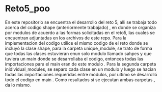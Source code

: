 # Reto5_poo
En este repositorio se encuentra el desarrollo del reto 5, alli se trabaja todo acerca del codigo shape (anteriormente trabajado) , en donde se organiza por modulos de acuerdo a las formas solicitadas en el reto5, las cuales se encuentran adjuntadas en los archivos de este repo. Para la implementacion del codigo utilice el mismo codigo de el reto donde se incluyó la clase shape, para la carpeta unique_module, se trato de forma que todas las clases estuvieran enun solo modulo llamado sahpes y que tuviera un main donde se desarrollaba el codigo, entonces todas las importaciones para el main eran de este modulo . Para la segunda carpeta inidividual_modules, se separo cada clase en un modulo y luego se hacian todas las importaciones requeridas entre modulos, por ultimo se desarrolló todo el codigo en main . Como resultados si se ejecutan ambas carpetas , da lo mismo.
